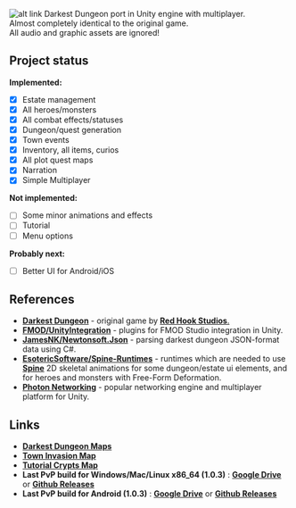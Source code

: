 ![alt link](http://i.imgur.com/aoaDEZ1.png)
Darkest Dungeon port in Unity engine with multiplayer.  
Almost completely identical to the original game.  
All audio and graphic assets are ignored!  
## Project status
**Implemented:**
- [X] Estate management
- [X] All heroes/monsters
- [X] All combat effects/statuses
- [X] Dungeon/quest generation
- [X] Town events
- [X] Inventory, all items, curios
- [X] All plot quest maps
- [X] Narration
- [X] Simple Multiplayer

**Not implemented:**
- [ ] Some minor animations and effects
- [ ] Tutorial
- [ ] Menu options

**Probably next:**
- [ ] Better UI for Android/iOS


## References
- [**Darkest Dungeon**](http://www.darkestdungeon.com/) - original game by [**Red Hook Studios**.](http://www.darkestdungeon.com/press/index.php)
- [**FMOD/UnityIntegration**](https://github.com/fmod/UnityIntegration) - plugins for FMOD Studio integration in Unity.
- [**JamesNK/Newtonsoft.Json**](https://github.com/JamesNK/Newtonsoft.Json) - parsing darkest dungeon JSON-format data using C#.
- [**EsotericSoftware/Spine-Runtimes**](https://github.com/EsotericSoftware/spine-runtimes) - runtimes which are needed to use [**Spine**](https://esotericsoftware.com) 2D skeletal animations for some dungeon/estate ui elements, and for heroes and monsters with Free-Form Deformation.
- [**Photon Networking**](https://www.photonengine.com) - popular networking engine and multiplayer platform for Unity.

 
## Links
- [**Darkest Dungeon Maps**](https://docs.google.com/spreadsheets/d/1TeJAknTPJ33RliBHDGM9YMDSwxd2I7dLIEHF7ra3vHw/edit?usp=sharing)
- [**Town Invasion Map**](https://docs.google.com/spreadsheets/d/1kd9dA3Q4AiTQft-9bbCosYIcNc4QLGTKolF6Dbhwo88/edit?usp=sharing)
- [**Tutorial Crypts Map**](https://docs.google.com/spreadsheets/d/1mONWdowO3071zQ0X0AaOR_Vhs9edc3yNOhtaBprqKhg/edit?usp=sharing)
- __**Last PvP build for Windows/Mac/Linux x86_64 (1.0.3)**__ : [**Google Drive**](https://drive.google.com/drive/folders/0B4fCt9AnmePGVUFsR193U29aWmc) or [**Github Releases**](https://github.com/Reinisch/Darkest-Dungeon-Unity/releases)
- __**Last PvP build for Android (1.0.3)**__ : [**Google Drive**](https://drive.google.com/drive/folders/0B4fCt9AnmePGSkFQTHF0ekxmOTQ) or [**Github Releases**](https://github.com/Reinisch/Darkest-Dungeon-Unity/releases)  
